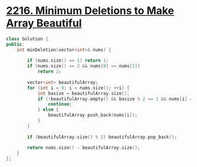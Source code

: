 # [2216. Minimum Deletions to Make Array Beautiful](https://leetcode.com/problems/minimum-deletions-to-make-array-beautiful/)

```c++
class Solution {
public:
    int minDeletion(vector<int>& nums) {
        
        if (nums.size() == 1) return 1;
        if (nums.size() == 2 && nums[0] == nums[1])
            return 2;
        
        vector<int> beautifulArray;
        for (int i = 0; i < nums.size(); ++i) {
            int basize = beautifulArray.size();
            if (!beautifulArray.empty() && basize % 2 == 1 && nums[i] == beautifulArray.back()) {
                continue;
            } else {
                beautifulArray.push_back(nums[i]);
            }
        }
        
        if (beautifulArray.size() % 2) beautifulArray.pop_back();
        
        return nums.size() - beautifulArray.size();
    }
};
```